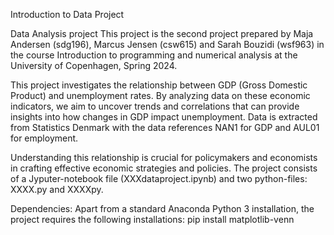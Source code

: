 Introduction to Data Project

Data Analysis project
This project is the second project prepared by Maja Andersen (sdg196), Marcus Jensen (csw615) and Sarah Bouzidi (wsf963) in the course Introduction to programming and numerical analysis at the University of Copenhagen, Spring 2024.

This project investigates the relationship between GDP (Gross Domestic Product) and unemployment rates. By analyzing data on these economic indicators, we aim to uncover trends and correlations that can provide insights into how changes in GDP impact unemployment. Data is extracted from Statistics Denmark with the data references NAN1 for GDP and AUL01 for employment. 

Understanding this relationship is crucial for policymakers and economists in crafting effective economic strategies and policies. 
The project consists of a Jyputer-notebook file (XXXdataproject.ipynb) and two python-files: XXXX.py and XXXXpy.

Dependencies: Apart from a standard Anaconda Python 3 installation, the project requires the following installations:
pip install matplotlib-venn
